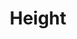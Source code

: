 ---
logohandle: heightapp
sort: height
title: Height
twitter: https://x.com/height_app
website: https://height.app/
---